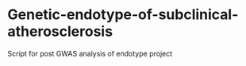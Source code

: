 # Genetic-endotype-of-subclinical-atherosclerosis
Script for post GWAS analysis of endotype project
